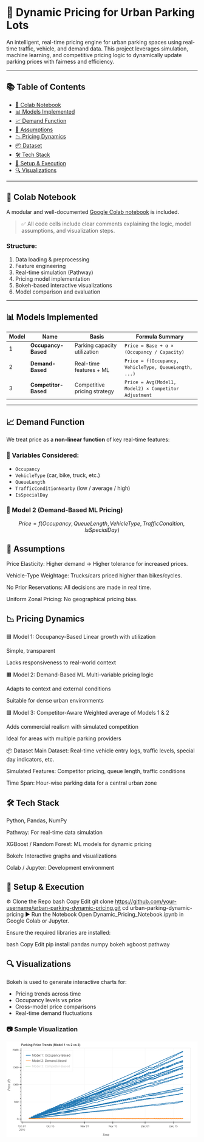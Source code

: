 # 🚗 Dynamic Pricing for Urban Parking Lots

An intelligent, real-time pricing engine for urban parking spaces using real-time traffic, vehicle, and demand data. This project leverages simulation, machine learning, and competitive pricing logic to dynamically update parking prices with fairness and efficiency.

---

## 📚 Table of Contents

- [📓 Colab Notebook](#-colab-notebook)
- [📊 Models Implemented](#-models-implemented)
- [📈 Demand Function](#-demand-function)
- [📎 Assumptions](#-assumptions)
- [📉 Pricing Dynamics](#-pricing-dynamics)
- [📦 Dataset](#-dataset)
- [🛠️ Tech Stack](#️-tech-stack)
- [📌 Setup & Execution](#-setup--execution)
- [🔍 Visualizations](#-visualizations)

---

## 🧾 Colab Notebook

A modular and well-documented [Google Colab notebook](link-to-your-notebook) is included.

> ✅ All code cells include clear comments explaining the logic, model assumptions, and visualization steps.

### Structure:
1. Data loading & preprocessing  
2. Feature engineering  
3. Real-time simulation (Pathway)  
4. Pricing model implementation  
5. Bokeh-based interactive visualizations  
6. Model comparison and evaluation  

---

## 📊 Models Implemented

| Model | Name             | Basis                        | Formula Summary                                       |
|-------|------------------|------------------------------|-------------------------------------------------------|
| 1     | **Occupancy-Based**  | Parking capacity utilization | `Price = Base + α × (Occupancy / Capacity)`           |
| 2     | **Demand-Based**     | Real-time features + ML      | `Price = f(Occupancy, VehicleType, QueueLength, ...)` |
| 3     | **Competitor-Based** | Competitive pricing strategy | `Price = Avg(Model1, Model2) × Competitor Adjustment` |

---

## 📈 Demand Function

We treat price as a **non-linear function** of key real-time features:

### 🔧 Variables Considered:
- `Occupancy`
- `VehicleType` (car, bike, truck, etc.)
- `QueueLength`
- `TrafficConditionNearby` (low / average / high)
- `IsSpecialDay`

### 📐 Model 2 (Demand-Based ML Pricing)
```math
Price = f(Occupancy, QueueLength, VehicleType, TrafficCondition, IsSpecialDay)
```

## 📎 Assumptions
Price Elasticity: Higher demand → Higher tolerance for increased prices.

Vehicle-Type Weightage: Trucks/cars priced higher than bikes/cycles.

No Prior Reservations: All decisions are made in real time.

Uniform Zonal Pricing: No geographical pricing bias.

## 📉 Pricing Dynamics
🟦 Model 1: Occupancy-Based
Linear growth with utilization

Simple, transparent

Lacks responsiveness to real-world context

🟧 Model 2: Demand-Based ML
Multi-variable pricing logic

Adapts to context and external conditions

Suitable for dense urban environments

🟩 Model 3: Competitor-Aware
Weighted average of Models 1 & 2

Adds commercial realism with simulated competition

Ideal for areas with multiple parking providers

📦 Dataset
Main Dataset: Real-time vehicle entry logs, traffic levels, special day indicators, etc.

Simulated Features: Competitor pricing, queue length, traffic conditions

Time Span: Hour-wise parking data for a central urban zone

## 🛠️ Tech Stack
Python, Pandas, NumPy

Pathway: For real-time data simulation

XGBoost / Random Forest: ML models for dynamic pricing

Bokeh: Interactive graphs and visualizations

Colab / Jupyter: Development environment

## 📌 Setup & Execution
⚙️ Clone the Repo
bash
Copy
Edit
git clone https://github.com/your-username/urban-parking-dynamic-pricing.git
cd urban-parking-dynamic-pricing
▶️ Run the Notebook
Open Dynamic_Pricing_Notebook.ipynb in Google Colab or Jupyter.

Ensure the required libraries are installed:

bash
Copy
Edit
pip install pandas numpy bokeh xgboost pathway

## 🔍 Visualizations

Bokeh is used to generate interactive charts for:

- Pricing trends across time
- Occupancy levels vs price
- Cross-model price comparisons
- Real-time demand fluctuations

### 📷 Sample Visualization

![Bokeh Plot](bokeh_plot.png)
